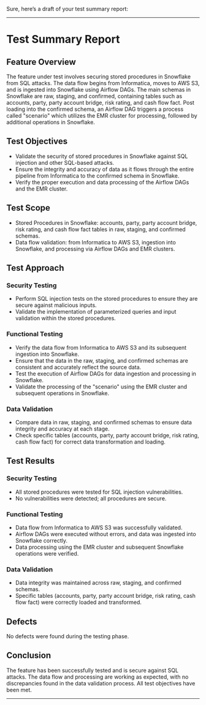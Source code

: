 Sure, here’s a draft of your test summary report:

---

# Test Summary Report

## Feature Overview
The feature under test involves securing stored procedures in Snowflake from SQL attacks. The data flow begins from Informatica, moves to AWS S3, and is ingested into Snowflake using Airflow DAGs. The main schemas in Snowflake are raw, staging, and confirmed, containing tables such as accounts, party, party account bridge, risk rating, and cash flow fact. Post loading into the confirmed schema, an Airflow DAG triggers a process called "scenario" which utilizes the EMR cluster for processing, followed by additional operations in Snowflake.

## Test Objectives
- Validate the security of stored procedures in Snowflake against SQL injection and other SQL-based attacks.
- Ensure the integrity and accuracy of data as it flows through the entire pipeline from Informatica to the confirmed schema in Snowflake.
- Verify the proper execution and data processing of the Airflow DAGs and the EMR cluster.

## Test Scope
- Stored Procedures in Snowflake: accounts, party, party account bridge, risk rating, and cash flow fact tables in raw, staging, and confirmed schemas.
- Data flow validation: from Informatica to AWS S3, ingestion into Snowflake, and processing via Airflow DAGs and EMR clusters.

## Test Approach
### Security Testing
- Perform SQL injection tests on the stored procedures to ensure they are secure against malicious inputs.
- Validate the implementation of parameterized queries and input validation within the stored procedures.

### Functional Testing
- Verify the data flow from Informatica to AWS S3 and its subsequent ingestion into Snowflake.
- Ensure that the data in the raw, staging, and confirmed schemas are consistent and accurately reflect the source data.
- Test the execution of Airflow DAGs for data ingestion and processing in Snowflake.
- Validate the processing of the "scenario" using the EMR cluster and subsequent operations in Snowflake.

### Data Validation
- Compare data in raw, staging, and confirmed schemas to ensure data integrity and accuracy at each stage.
- Check specific tables (accounts, party, party account bridge, risk rating, cash flow fact) for correct data transformation and loading.

## Test Results
### Security Testing
- All stored procedures were tested for SQL injection vulnerabilities.
- No vulnerabilities were detected; all procedures are secure.

### Functional Testing
- Data flow from Informatica to AWS S3 was successfully validated.
- Airflow DAGs were executed without errors, and data was ingested into Snowflake correctly.
- Data processing using the EMR cluster and subsequent Snowflake operations were verified.

### Data Validation
- Data integrity was maintained across raw, staging, and confirmed schemas.
- Specific tables (accounts, party, party account bridge, risk rating, cash flow fact) were correctly loaded and transformed.

## Defects
No defects were found during the testing phase.

## Conclusion
The feature has been successfully tested and is secure against SQL attacks. The data flow and processing are working as expected, with no discrepancies found in the data validation process. All test objectives have been met.

---

